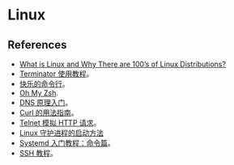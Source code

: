 # Linux

## References

- [What is Linux and Why There are 100’s of Linux Distributions?](https://itsfoss.com/what-is-linux/)
- [Terminator 使用教程](https://zhuanlan.zhihu.com/p/391076088)。
- [快乐的命令行](http://billie66.github.io/TLCL/book/index.html)。
- [Oh My Zsh](https://github.com/ohmyzsh/ohmyzsh/wiki).
- [DNS 原理入门](https://www.ruanyifeng.com/blog/2016/06/dns.html)。
- [Curl 的用法指南](http://www.ruanyifeng.com/blog/2019/09/curl-reference.html)。
- [Telnet 模拟 HTTP 请求](https://www.cnblogs.com/stg609/archive/2008/07/06/1237000.html)。
- [Linux 守护进程的启动方法](https://www.ruanyifeng.com/blog/2016/02/linux-daemon.html)
- [Systemd 入门教程：命令篇](https://www.ruanyifeng.com/blog/2016/03/systemd-tutorial-commands.html)。
- [SSH 教程](https://wangdoc.com/ssh/)。
